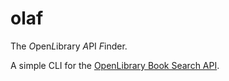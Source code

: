 # olaf

The *O*pen*L*ibrary *A*PI *F*inder.

A simple CLI for the [OpenLibrary Book Search API](https://openlibrary.org/dev/docs/api/search).

